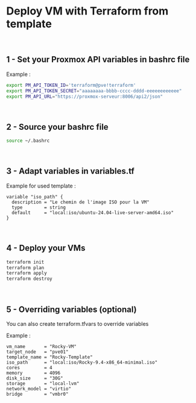 # Deploy VM with Terraform from template
&nbsp;

## 1 - Set your Proxmox API variables in bashrc file

Example :
```sh
export PM_API_TOKEN_ID='terraform@pve!terraform'
export PM_API_TOKEN_SECRET="aaaaaaaa-bbbb-cccc-dddd-eeeeeeeeeeee"
export PM_API_URL="https://proxmox-serveur:8006/api2/json"
```

&nbsp;
## 2 - Source your bashrc file

```sh
source ~/.bashrc
```
&nbsp;

## 3 - Adapt variables in variables.tf
Example for used template :
```hcl
variable "iso_path" {
  description = "Le chemin de l'image ISO pour la VM"
  type        = string
  default     = "local:iso/ubuntu-24.04-live-server-amd64.iso"
}
```
&nbsp;

## 4 - Deploy your VMs
```sh
terraform init
terraform plan
terraform apply
terraform destroy
```
&nbsp;

## 5 - Overriding variables (optional)
You can also create terraform.tfvars to override variables

Example : 
```hcl
vm_name       = "Rocky-VM"
target_node   = "pve01"
template_name = "Rocky-Template"
iso_path      = "local:iso/Rocky-9.4-x86_64-minimal.iso"
cores         = 4
memory        = 4096
disk_size     = "30G"
storage       = "local-lvm"
network_model = "virtio"
bridge        = "vmbr0"
```
